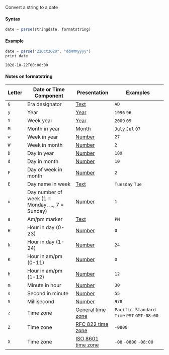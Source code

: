 Convert a string to a date


#### Syntax
```js
date = parse(stringdate, formatstring)
```
#### Example
```js
date = parse("22Oct2020", "ddMMMyyyy")
print date
```
```
2020-10-22T00:00:00
```
#### Notes on formatstring

|Letter|Date or Time Component|Presentation|Examples|
|-|-|-|-|
|`G`|Era designator|[Text](https://docs.oracle.com/javase/7/docs/api/java/text/SimpleDateFormat.html#text)|`AD`|
|`y`|Year|[Year](https://docs.oracle.com/javase/7/docs/api/java/text/SimpleDateFormat.html#year)|`1996` `96`|
|`Y`|Week year|[Year](https://docs.oracle.com/javase/7/docs/api/java/text/SimpleDateFormat.html#year)|`2009` `09`|
|`M`|Month in year|[Month](https://docs.oracle.com/javase/7/docs/api/java/text/SimpleDateFormat.html#month)|`July` `Jul` `07`|
|`w`|Week in year|[Number](https://docs.oracle.com/javase/7/docs/api/java/text/SimpleDateFormat.html#number)|`27`|
|`W`|Week in month|[Number](https://docs.oracle.com/javase/7/docs/api/java/text/SimpleDateFormat.html#number)|`2`|
|`D`|Day in year|[Number](https://docs.oracle.com/javase/7/docs/api/java/text/SimpleDateFormat.html#number)|`189`|
|`d`|Day in month|[Number](https://docs.oracle.com/javase/7/docs/api/java/text/SimpleDateFormat.html#number)|`10`|
|`F`|Day of week in month|[Number](https://docs.oracle.com/javase/7/docs/api/java/text/SimpleDateFormat.html#number)|`2`|
|`E`|Day name in week|[Text](https://docs.oracle.com/javase/7/docs/api/java/text/SimpleDateFormat.html#text)|`Tuesday` `Tue`|
|`u`|Day number of week (1 = Monday, ..., 7 = Sunday)|[Number](https://docs.oracle.com/javase/7/docs/api/java/text/SimpleDateFormat.html#number)|`1`|
|`a`|Am/pm marker|[Text](https://docs.oracle.com/javase/7/docs/api/java/text/SimpleDateFormat.html#text)|`PM`|
|`H`|Hour in day (0-23)|[Number](https://docs.oracle.com/javase/7/docs/api/java/text/SimpleDateFormat.html#number)|`0`|
|`k`|Hour in day (1-24)|[Number](https://docs.oracle.com/javase/7/docs/api/java/text/SimpleDateFormat.html#number)|`24`|
|`K`|Hour in am/pm (0-11)|[Number](https://docs.oracle.com/javase/7/docs/api/java/text/SimpleDateFormat.html#number)|`0`|
|`h`|Hour in am/pm (1-12)|[Number](https://docs.oracle.com/javase/7/docs/api/java/text/SimpleDateFormat.html#number)|`12`|
|`m`|Minute in hour|[Number](https://docs.oracle.com/javase/7/docs/api/java/text/SimpleDateFormat.html#number)|`30`|
|`s`|Second in minute|[Number](https://docs.oracle.com/javase/7/docs/api/java/text/SimpleDateFormat.html#number)|`55`|
|`S`|Millisecond|[Number](https://docs.oracle.com/javase/7/docs/api/java/text/SimpleDateFormat.html#number)|`978`|
|`z`|Time zone|[General time zone](https://docs.oracle.com/javase/7/docs/api/java/text/SimpleDateFormat.html#timezone)|`Pacific Standard Time` `PST` `GMT-08:00`|
|`Z`|Time zone|[RFC 822 time zone](https://docs.oracle.com/javase/7/docs/api/java/text/SimpleDateFormat.html#rfc822timezone)|`-0800`|
|`X`|Time zone|[ISO 8601 time zone](https://docs.oracle.com/javase/7/docs/api/java/text/SimpleDateFormat.html#iso8601timezone)|`-08` `-0800` `-08:00`|
